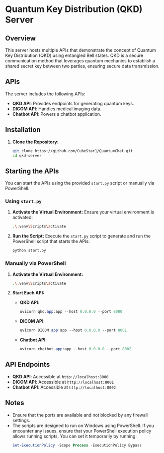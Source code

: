 # Quantum Key Distribution (QKD) Server

## Overview

This server hosts multiple APIs that demonstrate the concept of Quantum Key Distribution (QKD) using entangled Bell states. QKD is a secure communication method that leverages quantum mechanics to establish a shared secret key between two parties, ensuring secure data transmission.

## APIs

The server includes the following APIs:

- **QKD API**: Provides endpoints for generating quantum keys.
- **DICOM API**: Handles medical imaging data.
- **Chatbot API**: Powers a chatbot application.


## Installation

1. **Clone the Repository:**
   ```bash
   git clone https://github.com/CubeStar1/QuantumChat.git
   cd qkd-server
   ```

## Starting the APIs

You can start the APIs using the provided `start.py` script or manually via PowerShell.

### Using `start.py`

1. **Activate the Virtual Environment:**
   Ensure your virtual environment is activated:
   ```bash
   .\.venv\Scripts\activate
   ```

2. **Run the Script:**
   Execute the `start.py` script to generate and run the PowerShell script that starts the APIs:
   ```bash
   python start.py
   ```

### Manually via PowerShell

1. **Activate the Virtual Environment:**
   ```bash
   .\.venv\Scripts\activate
   ```

2. **Start Each API:**
   - **QKD API**: 
     ```powershell
     uvicorn qkd.app:app --host 0.0.0.0 --port 8000
     ```
   - **DICOM API**: 
     ```powershell
     uvicorn DICOM.app:app --host 0.0.0.0 --port 8001
     ```
   - **Chatbot API**: 
     ```powershell
     uvicorn chatbot.app:app --host 0.0.0.0 --port 8002
     ```

## API Endpoints

- **QKD API**: Accessible at `http://localhost:8000`
- **DICOM API**: Accessible at `http://localhost:8001`
- **Chatbot API**: Accessible at `http://localhost:8002`

## Notes

- Ensure that the ports are available and not blocked by any firewall settings.
- The scripts are designed to run on Windows using PowerShell. If you encounter any issues, ensure that your PowerShell execution policy allows running scripts. You can set it temporarily by running:
  ```powershell
  Set-ExecutionPolicy -Scope Process -ExecutionPolicy Bypass
  ```
